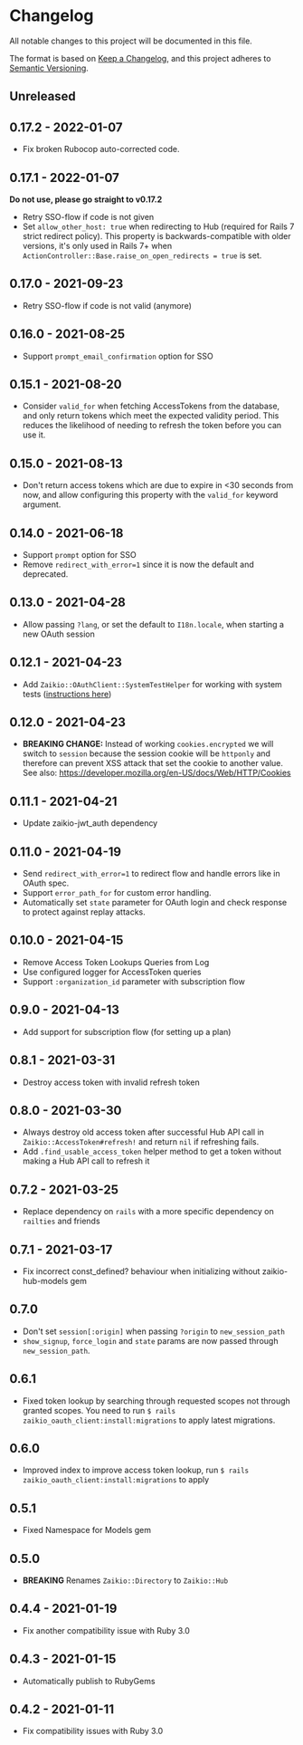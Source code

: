 # Changelog

All notable changes to this project will be documented in this file.

The format is based on [Keep a Changelog](https://keepachangelog.com/en/1.0.0/),
and this project adheres to [Semantic Versioning](https://semver.org/spec/v2.0.0.html).

## Unreleased

## 0.17.2 - 2022-01-07

* Fix broken Rubocop auto-corrected code.

## 0.17.1 - 2022-01-07

**Do not use, please go straight to v0.17.2**

* Retry SSO-flow if code is not given
* Set `allow_other_host: true` when redirecting to Hub (required for Rails 7 strict
  redirect policy). This property is backwards-compatible with older versions, it's only
  used in Rails 7+ when `ActionController::Base.raise_on_open_redirects = true` is set.

## 0.17.0 - 2021-09-23

* Retry SSO-flow if code is not valid (anymore)

## 0.16.0 - 2021-08-25

* Support `prompt_email_confirmation` option for SSO

## 0.15.1 - 2021-08-20

* Consider `valid_for` when fetching AccessTokens from the database, and only return
  tokens which meet the expected validity period. This reduces the likelihood of needing
  to refresh the token before you can use it.

## 0.15.0 - 2021-08-13

* Don't return access tokens which are due to expire in <30 seconds from now, and allow
  configuring this property with the `valid_for` keyword argument.

## 0.14.0 - 2021-06-18

* Support `prompt` option for SSO
* Remove `redirect_with_error=1` since it is now the default and deprecated.

## 0.13.0 - 2021-04-28

* Allow passing `?lang`, or set the default to `I18n.locale`, when starting a new OAuth session

## 0.12.1 - 2021-04-23

* Add `Zaikio::OAuthClient::SystemTestHelper` for working with system tests
  ([instructions here](https://github.com/zaikio/zaikio-oauth_client/blob/main/README.md#testing))

## 0.12.0 - 2021-04-23

* **BREAKING CHANGE:** Instead of working `cookies.encrypted` we will switch to `session` because the session cookie will be `httponly` and therefore can prevent XSS attack that set the cookie to another value. See also: https://developer.mozilla.org/en-US/docs/Web/HTTP/Cookies

## 0.11.1 - 2021-04-21

* Update zaikio-jwt_auth dependency

## 0.11.0 - 2021-04-19

* Send `redirect_with_error=1` to redirect flow and handle errors like in OAuth spec.
* Support `error_path_for` for custom error handling.
* Automatically set `state` parameter for OAuth login and check response to protect
  against replay attacks.

## 0.10.0 - 2021-04-15

* Remove Access Token Lookups Queries from Log
* Use configured logger for AccessToken queries
* Support `:organization_id` parameter with subscription flow

## 0.9.0 - 2021-04-13

* Add support for subscription flow (for setting up a plan)

## 0.8.1 - 2021-03-31

* Destroy access token with invalid refresh token

## 0.8.0 - 2021-03-30

* Always destroy old access token after successful Hub API call in `Zaikio::AccessToken#refresh!` and return `nil` if refreshing fails.
* Add `.find_usable_access_token` helper method to get a token without making a Hub API call to refresh it

## 0.7.2 - 2021-03-25

* Replace dependency on `rails` with a more specific dependency on `railties` and friends

## 0.7.1 - 2021-03-17

* Fix incorrect const_defined? behaviour when initializing without zaikio-hub-models gem

## 0.7.0

* Don't set `session[:origin]` when passing `?origin` to `new_session_path`
* `show_signup`, `force_login` and `state` params are now passed through `new_session_path`.

## 0.6.1

* Fixed token lookup by searching through requested scopes not through granted scopes. You need to run `$ rails zaikio_oauth_client:install:migrations` to apply latest migrations.

## 0.6.0

* Improved index to improve access token lookup, run `$ rails zaikio_oauth_client:install:migrations` to apply

## 0.5.1

* Fixed Namespace for Models gem

## 0.5.0

* **BREAKING** Renames `Zaikio::Directory` to `Zaikio::Hub`

## 0.4.4 - 2021-01-19

* Fix another compatibility issue with Ruby 3.0

## 0.4.3 - 2021-01-15

* Automatically publish to RubyGems

## 0.4.2 - 2021-01-11

* Fix compatibility issues with Ruby 3.0
